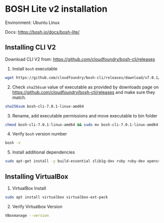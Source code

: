 # BOSH Lite v2 installation

Environment: Ubuntu Linux

Docs: https://bosh.io/docs/bosh-lite/

## Installing CLI V2
Download CLI V2 from: https://github.com/cloudfoundry/bosh-cli/releases

1. Install `bosh` executable

```bash
wget https://github.com/cloudfoundry/bosh-cli/releases/download/v7.0.1/bosh-cli-7.0.1-linux-amd64
```

2. Check `sha256sum` value of executable as provided by downloads page on  https://github.com/cloudfoundry/bosh-cli/releases and make sure they match.

```bash
sha256sum bosh-cli-7.0.1-linux-amd64
```

3. Rename, add executable permissions and move executable to bin folder

```bash
chmod bosh-cli-7.0.1-linux-amd64 && sudo mv bosh-cli-7.0.1-linux-amd64 bosh && sudo mv bosh /usr/bin
```

4. Verify `bosh` version number

```bash
bosh -v
```

5. Install additional dependencies

```bash
sudo apt-get install -y build-essential zlib1g-dev ruby ruby-dev openssl libxslt1-dev libxml2-dev libssl-dev libreadline-dev libyaml-dev libsqlite3-dev sqlite3
```

## Installing VirtualBox
1. VirtualBox Install

```bash
sudo apt install virtualbox virtualbox-ext-pack
```

2. Verify Virtualbox Version
```bash
VBoxmanage --version
```
